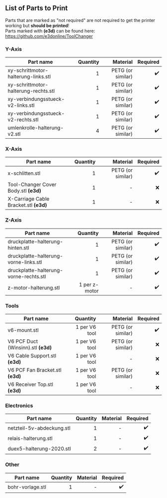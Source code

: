 ## List of Parts to Print
Parts that are marked as "not required" are not required to get the printer working but **should be printed**!     
Parts marked with **(e3d)** can be found here: https://github.com/e3donline/ToolChanger

### Y-Axis
| Part name     | Quantity      | Material | Required |
| ------------- |--------------:| --------:|---------:|
| xy-schrittmotor-halterung-links.stl |  1   | PETG (or similar)| :heavy_check_mark: |
| xy-schrittmotor-halterung-rechts.stl |  1   |  PETG (or similar)    | :heavy_check_mark: |
| xy-verbindungsstueck-v2-links.stl |   1    |  PETG (or similar)|:heavy_check_mark: |
| xy-verbindungsstueck-v2-rechts.stl |   1    | PETG (or similar) |:heavy_check_mark: |
| umlenkrolle-halterung-v2.stl |    4   | PETG (or similar) |:heavy_check_mark: |

### X-Axis
| Part name     | Quantity      | Material | Required |
| ------------- |--------------:| --------:|---------:|
| x-schlitten.stl |  1   | PETG (or similar)| :heavy_check_mark: |
| Tool-Changer Cover Body.stl **(e3d)**|  1   | - | :x: |
| X-Carriage Cable Bracket.stl **(e3d)**|  1   | - | :x: |


### Z-Axis
| Part name     | Quantity      | Material | Required |
| ------------- |--------------:| --------:|---------:|
| druckplatte-halterung-hinten.stl |    1   |  PETG (or similar) | :heavy_check_mark: |
| druckplatte-halterung-vorne-links.stl |   1    | PETG (or similar)  | :heavy_check_mark: |
| druckplatte-halterung-vorne-rechts.stl |   1    | PETG (or similar)  | :heavy_check_mark: |
| z-motor-halterung.stl |    1 per z-motor   |  - | :heavy_check_mark: |

### Tools
| Part name     | Quantity      | Material | Required |
| ------------- |--------------:| --------:|---------:|
| v6-mount.stl |   1 per V6 tool|  PETG (or similar) | :heavy_check_mark: |
| V6 PCF Duct (Winsinn).stl  **(e3d)**|   1 per V6 tool|  PETG (or similar) | :x: |
| V6 Cable Support.stl **(e3d)** |   1 per V6 tool|  - | :x: |
| V6 PCF Fan Bracket.stl  **(e3d)**|   1 per V6 tool|  PETG (or similar) | :x: |
| V6 Receiver Top.stl  **(e3d)**|   1 per V6 tool|  - | :x: |

### Electronics
| Part name     | Quantity      | Material | Required |
| ------------- |--------------:| --------:|---------:|
| netzteil-5v-abdeckung.stl     | 1 | - | :heavy_check_mark: |
| relais-halterung.stl   | 1 | - | :heavy_check_mark: |
| duex5-halterung-2020.stl    | 2 | - | :heavy_check_mark: |

### Other
| Part name     | Quantity      | Material | Required |
| ------------- |--------------:| --------:|---------:|
| bohr-vorlage.stl     | 1 | - | :heavy_check_mark: |


